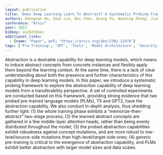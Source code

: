```yaml
---
layout: publication
title: 'Does Deep Learning Learn To Abstract? A Systematic Probing Framework'
authors: Shengnan An, Zeqi Lin, Bei Chen, Qiang Fu, Nanning Zheng, Jian-guang Lou
conference: "Arxiv"
year: 2023
bibkey: an2023does
additional_links:
  - {name: "Paper", url: "https://arxiv.org/abs/2302.11978"}
tags: ['Pre-Training', 'GPT', 'Tools', 'Model Architecture', 'Security', 'Training Techniques', 'Attention Mechanism']
---
```

Abstraction is a desirable capability for deep learning models, which means
to induce abstract concepts from concrete instances and flexibly apply them
beyond the learning context. At the same time, there is a lack of clear
understanding about both the presence and further characteristics of this
capability in deep learning models. In this paper, we introduce a systematic
probing framework to explore the abstraction capability of deep learning models
from a transferability perspective. A set of controlled experiments are
conducted based on this framework, providing strong evidence that two probed
pre-trained language models (PLMs), T5 and GPT2, have the abstraction
capability. We also conduct in-depth analysis, thus shedding further light: (1)
the whole training phase exhibits a "memorize-then-abstract" two-stage process;
(2) the learned abstract concepts are gathered in a few middle-layer attention
heads, rather than being evenly distributed throughout the model; (3) the
probed abstraction capabilities exhibit robustness against concept mutations,
and are more robust to low-level/source-side mutations than
high-level/target-side ones; (4) generic pre-training is critical to the
emergence of abstraction capability, and PLMs exhibit better abstraction with
larger model sizes and data scales.
